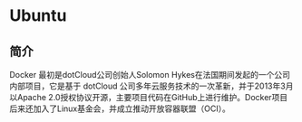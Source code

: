 # Ubuntu

## 简介

Docker 最初是dotCloud公司创始人Solomon Hykes在法国期间发起的一个公司内部项目，它是基于 dotCloud 公司多年云服务技术的一次革新，并于2013年3月以Apache 2.0授权协议开源，主要项目代码在GitHub上进行维护。Docker项目后来还加入了Linux基金会，并成立推动开放容器联盟（OCI）。